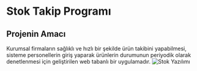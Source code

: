 # Stok Takip Programı
## Projenin Amacı
Kurumsal firmaların sağlıklı ve hızlı bir şekilde ürün takibini yapabilmesi, sisteme personellerin giriş yaparak ürünlerin durumunun periyodik olarak denetlenmesi için geliştirilen web tabanlı bir uygulamadır.
![Stok Yazılımı](https://i.ibb.co/ctLYCGH/use-case.png)
